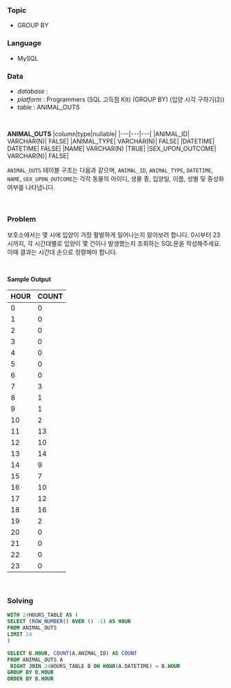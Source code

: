 ### Topic
- GROUP BY
  
### Language
- MySQL

### Data
- *database* : 
- *platform* : Programmers (SQL 고득점 Kit) (GROUP BY) (입양 시각 구하기(2))
- *table* : ANIMAL_OUTS

<br>

**ANIMAL_OUTS**
|column|type|nullable|
|---|---|---|
|ANIMAL_ID|	VARCHAR(N)|	FALSE|
|ANIMAL_TYPE|	VARCHAR(N)|	FALSE|
|DATETIME|	DATETIME|	FALSE|
|NAME|	VARCHAR(N)	|TRUE|
|SEX_UPON_OUTCOME|	VARCHAR(N)|	FALSE|


`ANIMAL_OUTS` 테이블 구조는 다음과 같으며, `ANIMAL_ID`, `ANIMAL_TYPE`, `DATETIME`, `NAME`, `SEX_UPON_OUTCOME`는 각각 동물의 아이디, 생물 종, 입양일, 이름, 성별 및 중성화 여부를 나타냅니다.

<br>

### Problem
보호소에서는 몇 시에 입양이 가장 활발하게 일어나는지 알아보려 합니다. 0시부터 23시까지, 각 시간대별로 입양이 몇 건이나 발생했는지 조회하는 SQL문을 작성해주세요. 이때 결과는 시간대 순으로 정렬해야 합니다.

<br>

**Sample Output**

|HOUR|	COUNT|
|---|---|
|0|	0|
|1|	0|
|2|	0|
|3|	0|
|4|	0|
|5|	0|
|6|	0|
|7|	3|
|8|	1|
|9|	1|
|10|	2|
|11|	13|
|12|	10|
|13|	14|
|14|	9|
|15|	7|
|16|	10|
|17|	12|
|18|	16|
|19|	2|
|20|	0|
|21|	0|
|22|	0|
|23|	0|

<br>

### Solving

```sql
WITH 24HOURS_TABLE AS (
SELECT (ROW_NUMBER() OVER () -1) AS HOUR
FROM ANIMAL_OUTS
LIMIT 24
)

SELECT B.HOUR, COUNT(A.ANIMAL_ID) AS COUNT
FROM ANIMAL_OUTS A
 RIGHT JOIN 24HOURS_TABLE B ON HOUR(A.DATETIME) = B.HOUR
GROUP BY B.HOUR
ORDER BY B.HOUR
```
